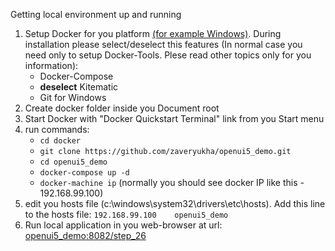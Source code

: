 Getting local environment up and running

1. Setup Docker for you platform [(for example Windows)](https://docs.docker.com/engine/installation/windows/).
	During installation please select/deselect this features (In normal case you need only to setup Docker-Tools. Plese read other topics only for you information):
	- Docker-Compose
	- **deselect** Kitematic
	- Git for Windows
2. Create docker folder inside you Document root
3. Start Docker with "Docker Quickstart Terminal" link from you Start menu
4. run commands:
	- `cd docker`
	- `git clone https://github.com/zaveryukha/openui5_demo.git`
	- `cd openui5_demo`
	- `docker-compose up -d`
	- `docker-machine ip` (normally you should see docker IP like this - 192.168.99.100)
5. edit you hosts file (c:\windows\system32\drivers\etc\hosts). Add this line to the hosts file: `192.168.99.100	openui5_demo`
6. Run local application in you web-browser at url: [openui5_demo:8082/step_26](openui5_demo:8082/step_26)